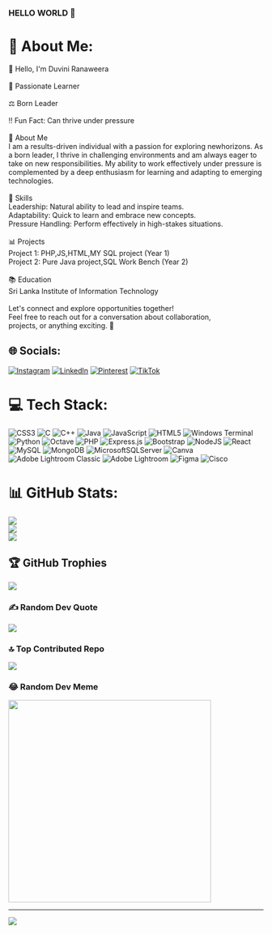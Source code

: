 ### HELLO WORLD 👋
# 💫 About Me:
👋 Hello, I'm Duvini Ranaweera<br><br>🌟 Passionate Learner<br><br>⚖️ Born Leader<br><br>‼️ Fun Fact: Can thrive under pressure<br><br>🚀 About Me<br>I am a results-driven individual with a passion for exploring newhorizons. As a born leader, I thrive in challenging environments and am always eager to take on new responsibilities. My ability to work effectively under pressure is complemented by a deep enthusiasm for learning and adapting to emerging technologies.<br><br>💼 Skills<br>Leadership: Natural ability to lead and inspire teams.<br>Adaptability: Quick to learn and embrace new concepts.<br>Pressure Handling: Perform effectively in high-stakes situations.<br><br>📊 Projects<br>Project 1: PHP,JS,HTML,MY SQL project (Year 1)<br>Project 2: Pure Java project,SQL Work Bench (Year 2)<br><br>📚 Education<br>Sri Lanka Institute of Information Technology <br><br>Let's connect and explore opportunities together! <br>Feel free to reach out for a conversation about collaboration, <br>projects, or anything exciting. 🚀


## 🌐 Socials:
[![Instagram](https://img.shields.io/badge/Instagram-%23E4405F.svg?logo=Instagram&logoColor=white)](https://instagram.com/duvi_ni.z) [![LinkedIn](https://img.shields.io/badge/LinkedIn-%230077B5.svg?logo=linkedin&logoColor=white)](https://linkedin.com/in/duvini-ranaweera) [![Pinterest](https://img.shields.io/badge/Pinterest-%23E60023.svg?logo=Pinterest&logoColor=white)](https://pinterest.com/Duvini_Ranaweera) [![TikTok](https://img.shields.io/badge/TikTok-%23000000.svg?logo=TikTok&logoColor=white)](https://tiktok.com/@dsr_020509) 

# 💻 Tech Stack:
![CSS3](https://img.shields.io/badge/css3-%231572B6.svg?style=plastic&logo=css3&logoColor=white) ![C](https://img.shields.io/badge/c-%2300599C.svg?style=plastic&logo=c&logoColor=white) ![C++](https://img.shields.io/badge/c++-%2300599C.svg?style=plastic&logo=c%2B%2B&logoColor=white) ![Java](https://img.shields.io/badge/java-%23ED8B00.svg?style=plastic&logo=openjdk&logoColor=white) ![JavaScript](https://img.shields.io/badge/javascript-%23323330.svg?style=plastic&logo=javascript&logoColor=%23F7DF1E) ![HTML5](https://img.shields.io/badge/html5-%23E34F26.svg?style=plastic&logo=html5&logoColor=white) ![Windows Terminal](https://img.shields.io/badge/Windows%20Terminal-%234D4D4D.svg?style=plastic&logo=windows-terminal&logoColor=white) ![Python](https://img.shields.io/badge/python-3670A0?style=plastic&logo=python&logoColor=ffdd54) ![Octave](https://img.shields.io/badge/OCTAVE-darkblue?style=plastic&logo=octave&logoColor=fcd683) ![PHP](https://img.shields.io/badge/php-%23777BB4.svg?style=plastic&logo=php&logoColor=white) ![Express.js](https://img.shields.io/badge/express.js-%23404d59.svg?style=plastic&logo=express&logoColor=%2361DAFB) ![Bootstrap](https://img.shields.io/badge/bootstrap-%238511FA.svg?style=plastic&logo=bootstrap&logoColor=white) ![NodeJS](https://img.shields.io/badge/node.js-6DA55F?style=plastic&logo=node.js&logoColor=white) ![React](https://img.shields.io/badge/react-%2320232a.svg?style=plastic&logo=react&logoColor=%2361DAFB) ![MySQL](https://img.shields.io/badge/mysql-%2300000f.svg?style=plastic&logo=mysql&logoColor=white) ![MongoDB](https://img.shields.io/badge/MongoDB-%234ea94b.svg?style=plastic&logo=mongodb&logoColor=white) ![MicrosoftSQLServer](https://img.shields.io/badge/Microsoft%20SQL%20Server-CC2927?style=plastic&logo=microsoft%20sql%20server&logoColor=white) ![Canva](https://img.shields.io/badge/Canva-%2300C4CC.svg?style=plastic&logo=Canva&logoColor=white) ![Adobe Lightroom Classic](https://img.shields.io/badge/Adobe%20Lightroom%20Classic-31A8FF.svg?style=plastic&logo=Adobe%20Lightroom%20Classic&logoColor=white) ![Adobe Lightroom](https://img.shields.io/badge/Adobe%20Lightroom-31A8FF.svg?style=plastic&logo=Adobe%20Lightroom&logoColor=white) ![Figma](https://img.shields.io/badge/figma-%23F24E1E.svg?style=plastic&logo=figma&logoColor=white) ![Cisco](https://img.shields.io/badge/cisco-%23049fd9.svg?style=plastic&logo=cisco&logoColor=black)
# 📊 GitHub Stats:
![](https://github-readme-stats.vercel.app/api?username=Duvini&theme=default&hide_border=false&include_all_commits=false&count_private=false)<br/>
![](https://github-readme-streak-stats.herokuapp.com/?user=Duvini&theme=default&hide_border=false)<br/>
![](https://github-readme-stats.vercel.app/api/top-langs/?username=Duvini&theme=default&hide_border=false&include_all_commits=false&count_private=false&layout=compact)

## 🏆 GitHub Trophies
![](https://github-profile-trophy.vercel.app/?username=Duvini&theme=radical&no-frame=false&no-bg=true&margin-w=4)

### ✍️ Random Dev Quote
![](https://quotes-github-readme.vercel.app/api?type=horizontal&theme=light)

### 🔝 Top Contributed Repo
![](https://github-contributor-stats.vercel.app/api?username=Duvini&limit=5&theme=flat&combine_all_yearly_contributions=true)

### 😂 Random Dev Meme
<img src='https://randommeme-five.vercel.app/' style="height: 400px;"/>

---
[![](https://visitcount.itsvg.in/api?id=Duvini&icon=0&color=0)](https://visitcount.itsvg.in)

<!-- Proudly created with GPRM ( https://gprm.itsvg.in ) -->
